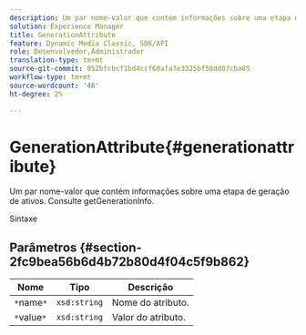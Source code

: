 ```yaml
---
description: Um par nome-valor que contém informações sobre uma etapa de geração de ativos. Consulte getGenerationInfo.
solution: Experience Manager
title: GenerationAttribute
feature: Dynamic Media Classic, SDK/API
role: Desenvolvedor,Administrador
translation-type: tm+mt
source-git-commit: 052bfcbcf1bd4ccf60afa7e3325bf58dd07cba85
workflow-type: tm+mt
source-wordcount: '46'
ht-degree: 2%

---
```



# GenerationAttribute{#generationattribute}

Um par nome-valor que contém informações sobre uma etapa de geração de ativos. Consulte getGenerationInfo.

Sintaxe

## Parâmetros {#section-2fc9bea56b6d4b72b80d4f04c5f9b862}

| Nome | Tipo | Descrição |
|---|---|---|
| `*`name`*` | `xsd:string` | Nome do atributo. |
| `*`value`*` | `xsd:string` | Valor do atributo. |

